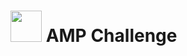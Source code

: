 <h1> <img src="https://www.vectorlogo.zone/logos/ampproject/ampproject-official.svg" height="50px" /> AMP Challenge</h1>